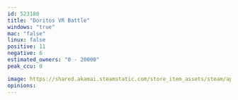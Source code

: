 ```yaml
---
id: 523180
title: "Doritos VR Battle"
windows: "true"
mac: "false"
linux: false
positive: 11
negative: 6
estimated_owners: "0 - 20000"
peak_ccu: 0

image: https://shared.akamai.steamstatic.com/store_item_assets/steam/apps/523180/header.jpg?t=1478257194
opinions:
---
```

